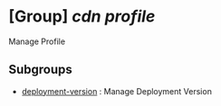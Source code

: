 # [Group] _cdn profile_

Manage Profile

## Subgroups

- [deployment-version](/Commands/cdn/profile/deployment-version/readme.md)
: Manage Deployment Version

